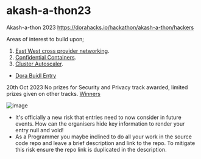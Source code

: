 # akash-a-thon23
Akash-a-thon 2023 https://dorahacks.io/hackathon/akash-a-thon/hackers

Areas of interest to build upon;

1. [East West cross provider networking](01EWCPN.MD).
3. [Confidential Containers](02CC.MD).
4. [Cluster Autoscaler](03CA.MD).

- [Dora Buidl Entry](https://dorahacks.io/buidl/6996)

20th Oct 2023 
No prizes for Security and Privacy track awarded, limited prizes given on other tracks. 
[Winners](winners.md)

![image](https://github.com/Cypherpunk-Labs/akash-a-thon23/assets/13536174/778679ea-c614-4983-9b76-590eb5f5073a)
- It's officially a new risk that entries need to now consider in future events. How can the organisers hide key information to render your entry null and void!
- As a Programmer you maybe inclined to do all your work in the source code repo and leave a brief description and link to the repo. To mitigate this risk ensure the repo link is duplicated in the description.
